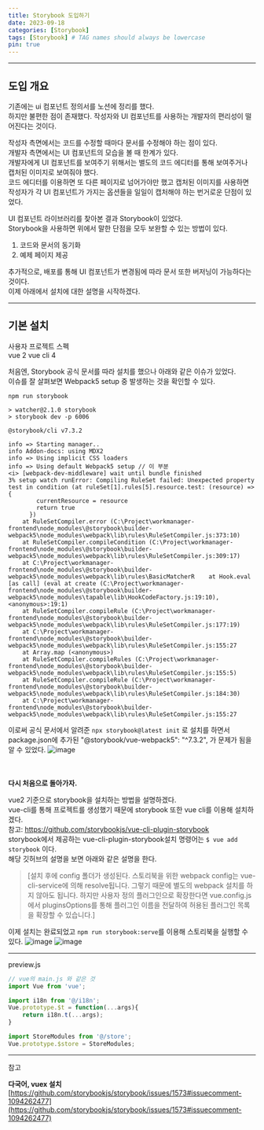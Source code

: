 ```yaml
---
title: Storybook 도입하기
date: 2023-09-18
categories: [Storybook]
tags: [Storybook] # TAG names should always be lowercase
pin: true
---
```


***

## 도입 개요

기존에는 ui 컴포넌트 정의서를 노션에 정리를 했다.  
하지만 불편한 점이 존재했다. 작성자와 UI 컴포넌트를 사용하는 개발자의 편리성이 떨어진다는 것이다.  

작성자 측면에서는 코드를 수정할 때마다 문서를 수정해야 하는 점이 있다.  
개발자 측면에서는 UI 컴포넌트의 모습을 볼 때 한계가 있다.  
개발자에게 UI 컴포넌트를 보여주기 위해서는 별도의 코드 에디터를 통해 보여주거나 캡처된 이미지로 보여줘야 했다.  
코드 에디터를 이용하면 또 다른 페이지로 넘어가야만 했고 캡처된 이미지를 사용하면 작성자가 각 UI 컴포넌트가 가지는 옵션들을 일일이 캡처해야 하는 번거로운 단점이 있었다.  

UI 컴포넌트 라이브러리를 찾아본 결과 Storybook이 있었다.  
Storybook을 사용하면 위에서 말한 단점을 모두 보완할 수 있는 방법이 있다.  

1. 코드와 문서의 동기화
2. 예제 페이지 제공

추가적으로, 배포를 통해 UI 컴포넌트가 변경됨에 따라 문서 또한 버저닝이 가능하다는 것이다.  
이제 아래에서 설치에 대한 설명을 시작하겠다.



---

## 기본 설치

사용자 프로젝트 스펙  
vue 2 vue cli 4

처음엔, Storybook 공식 문서를 따라 설치를 했으나 아래와 같은 이슈가 있었다.  
이슈를 잘 살펴보면 Webpack5 setup 중 발생하는 것을 확인할 수 있다.

```
npm run storybook

> watcher@2.1.0 storybook
> storybook dev -p 6006

@storybook/cli v7.3.2

info => Starting manager..
info Addon-docs: using MDX2
info => Using implicit CSS loaders
info => Using default Webpack5 setup // 이 부분
<i> [webpack-dev-middleware] wait until bundle finished
3% setup watch runError: Compiling RuleSet failed: Unexpected property test in condition (at ruleSet[1].rules[5].resource.test: (resource) => {
        currentResource = resource
        return true
      })
    at RuleSetCompiler.error (C:\Project\workmanager-frontend\node_modules\@storybook\builder-webpack5\node_modules\webpack\lib\rules\RuleSetCompiler.js:373:10)
    at RuleSetCompiler.compileCondition (C:\Project\workmanager-frontend\node_modules\@storybook\builder-webpack5\node_modules\webpack\lib\rules\RuleSetCompiler.js:309:17)
    at C:\Project\workmanager-frontend\node_modules\@storybook\builder-webpack5\node_modules\webpack\lib\rules\BasicMatcherR    at Hook.eval [as call] (eval at create (C:\Project\workmanager-frontend\node_modules\@storybook\builder-webpack5\node_modules\tapable\lib\HookCodeFactory.js:19:10), <anonymous>:19:1)
    at RuleSetCompiler.compileRule (C:\Project\workmanager-frontend\node_modules\@storybook\builder-webpack5\node_modules\webpack\lib\rules\RuleSetCompiler.js:177:19)
    at C:\Project\workmanager-frontend\node_modules\@storybook\builder-webpack5\node_modules\webpack\lib\rules\RuleSetCompiler.js:155:27
    at Array.map (<anonymous>)
    at RuleSetCompiler.compileRules (C:\Project\workmanager-frontend\node_modules\@storybook\builder-webpack5\node_modules\webpack\lib\rules\RuleSetCompiler.js:155:5)
    at RuleSetCompiler.compileRule (C:\Project\workmanager-frontend\node_modules\@storybook\builder-webpack5\node_modules\webpack\lib\rules\RuleSetCompiler.js:184:30)
    at C:\Project\workmanager-frontend\node_modules\@storybook\builder-webpack5\node_modules\webpack\lib\rules\RuleSetCompiler.js:155:27
```

이로써 공식 문서에서 알려준 `npx storybook@latest init` 로 설치를 하면서 package.json에 추가된 "@storybook/vue-webpack5": "^7.3.2", 가 문제가 됨을 알 수 있었다.
![image](https://github.com/kokiok3/kokiok3.github.io/assets/84312457/55d27d7f-d169-432a-b4f5-f12ec47d2367)

<br><br>
**다시 처음으로 돌아가자.**

vue2 기준으로 storybook을 설치하는 방법을 설명하겠다.  
vue-cli를 통해 프로젝트를 생성했기 때문에 storybook 또한 vue cli를 이용해 설치하겠다.  
참고: https://github.com/storybookjs/vue-cli-plugin-storybook  
storybook에서 제공하는  vue-cli-plugin-storybook설치 명령어는 `$ vue add storybook` 이다.  
해당 깃허브의 설명을 보면 아래와 같은 설명을 한다.  

> [설치 후에 config 폴더가 생성된다.
스토리북을 위한 webpack config는 vue-cli-service에 의해 resolve됩니다. 그렇기 때문에 별도의 webpack 설치를 하지 않아도 됩니다. 하지만 사용자 정의 플러그인으로 확장한다면 vue.config.js 에서 pluginsOptions를 통해 플러그인 이름을 전달하여 허용된 플러그인 목록을 확장할 수 있습니다.]  

이제 설치는 완료되었고 `npm run storybook:serve`를 이용해 스토리북을 실행할 수 있다.
![image](https://github.com/kokiok3/kokiok3.github.io/assets/84312457/6d49cc17-b83b-4500-93d2-ae7c1fcc4c58)
![image](https://github.com/kokiok3/kokiok3.github.io/assets/84312457/542e49d7-16f9-4b16-a9d5-9cb3f1ca7a4f)

---

preview.js

```jsx
// vue의 main.js 와 같은 것
import Vue from 'vue';

import i18n from '@/i18n';
Vue.prototype.$t = function(...args){
    return i18n.t(...args);
}

import StoreModules from '@/store';
Vue.prototype.$store = StoreModules;
```

---
참고

**다국어, vuex 설치**
[https://github.com/storybookjs/storybook/issues/1573#issuecomment-1094262477](https://github.com/storybookjs/storybook/issues/1573#issuecomment-1094262477)